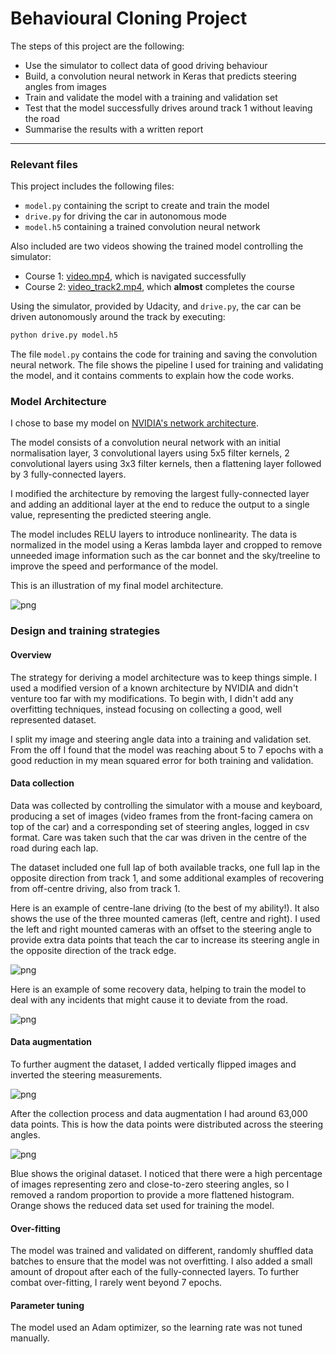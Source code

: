 # Behavioural Cloning Project

The steps of this project are the following:
* Use the simulator to collect data of good driving behaviour
* Build, a convolution neural network in Keras that predicts steering angles from images
* Train and validate the model with a training and validation set
* Test that the model successfully drives around track 1 without leaving the road
* Summarise the results with a written report

---

### Relevant files
This project includes the following files:
* `model.py` containing the script to create and train the model
* `drive.py` for driving the car in autonomous mode
* `model.h5` containing a trained convolution neural network

Also included are two videos showing the trained model controlling the simulator:
* Course 1: [video.mp4](video.mp4), which is navigated successfully
* Course 2: [video_track2.mp4](video_track2.mp4), which __almost__ completes the course

Using the simulator, provided by Udacity, and `drive.py`, the car can be driven autonomously around the track by executing:

```sh
python drive.py model.h5
```

The file `model.py` contains the code for training and saving the convolution neural network. The file shows the pipeline I used for training and validating the model, and it contains comments to explain how the code works.

### Model Architecture
I chose to base my model on [NVIDIA's network architecture](https://devblogs.nvidia.com/parallelforall/wp-content/uploads/2016/08/cnn-architecture-624x890.png).

The model consists of a convolution neural network with an initial normalisation layer, 3 convolutional layers using 5x5 filter kernels, 2 convolutional layers using 3x3 filter kernels, then a flattening layer followed by 3 fully-connected layers.

I modified the architecture by removing the largest fully-connected layer and adding an additional layer at the end to reduce the output to a single value, representing the predicted steering angle.

The model includes RELU layers to introduce nonlinearity. The data is normalized in the model using a Keras lambda layer and cropped to remove unneeded image information such as the car bonnet and the sky/treeline to improve the speed and performance of the model.

This is an illustration of my final model architecture.

![png](examples/cnn_arch_model.png)

### Design and training strategies
#### Overview
The strategy for deriving a model architecture was to keep things simple. I used a modified version of a known architecture by NVIDIA and didn't venture too far with my modifications. To begin with, I didn't add any overfitting techniques, instead focusing on collecting a good, well represented dataset.

I split my image and steering angle data into a training and validation set. From the off I found that the model was reaching about 5 to 7 epochs with a good reduction in my mean squared error for both training and validation.

#### Data collection
Data was collected by controlling the simulator with a mouse and keyboard, producing a set of images (video frames from the front-facing camera on top of the car) and a corresponding set of steering angles, logged in csv format. Care was taken such that the car was driven in the centre of the road during each lap.

The dataset included one full lap of both available tracks, one full lap in the opposite direction from track 1, and some additional examples of recovering from off-centre driving, also from track 1.

Here is an example of centre-lane driving (to the best of my ability!). It also shows the use of the three mounted cameras (left, centre and right). I used the left and right mounted cameras with an offset to the steering angle to provide extra data points that teach the car to increase its steering angle in the opposite direction of the track edge.

![png](examples/centre_lane_driving.png)


Here is an example of some recovery data, helping to train the model to deal with any incidents that might cause it to deviate from the road.

![png](examples/recovery.gif)

#### Data augmentation
To further augment the dataset, I added vertically flipped images and inverted the steering measurements.

![png](examples/flipped.png)

After the collection process and data augmentation I had around 63,000 data points. This is how the data points were distributed across the steering angles.

![png](examples/histogram.png)

Blue shows the original dataset. I noticed that there were a high percentage of images representing zero and close-to-zero steering angles, so I removed a random proportion to provide a more flattened histogram. Orange shows the reduced data set used for training the model.

#### Over-fitting
The model was trained and validated on different, randomly shuffled data batches to ensure that the model was not overfitting. I also added a small amount of dropout after each of the fully-connected layers. To further combat over-fitting, I rarely went beyond 7 epochs.

#### Parameter tuning
The model used an Adam optimizer, so the learning rate was not tuned manually.
